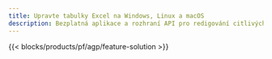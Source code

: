 ```yaml
---
title: Upravte tabulky Excel na Windows, Linux a macOS
description: Bezplatná aplikace a rozhraní API pro redigování citlivých informací z tabulek XLS, XLSX a ODS
---
```

{{< blocks/products/pf/agp/feature-solution >}} 

